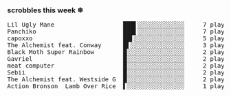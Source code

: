 <h3>scrobbles this week ❄</h3><pre>Lil Ugly Mane                   ███▌░░░░░░░░░░░░░     7 plays
Panchiko                        ███▌░░░░░░░░░░░░░     7 plays
capoxxo                         ██▌░░░░░░░░░░░░░░     5 plays
The Alchemist feat. Conway      █▌░░░░░░░░░░░░░░░     3 plays
Black Moth Super Rainbow        █░░░░░░░░░░░░░░░░     2 plays
Gavriel                         █░░░░░░░░░░░░░░░░     2 plays
meat computer                   █░░░░░░░░░░░░░░░░     2 plays
Sebii                           █░░░░░░░░░░░░░░░░     2 plays
The Alchemist feat. Westside G  █░░░░░░░░░░░░░░░░     2 plays
Action Bronson  Lamb Over Rice  ▌░░░░░░░░░░░░░░░░     1 plays</pre>